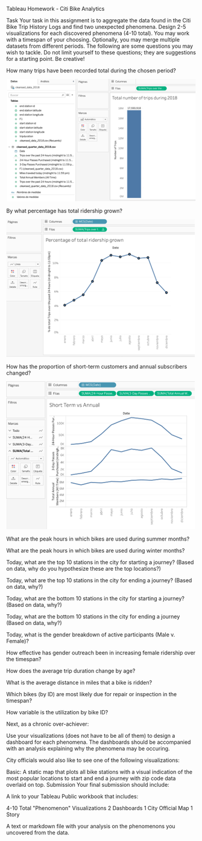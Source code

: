 Tableau Homework - Citi Bike Analytics


Task
Your task in this assignment is to aggregate the data found in the Citi Bike Trip History Logs and find two unexpected phenomena.
Design 2-5 visualizations for each discovered phenomena (4-10 total). You may work with a timespan of your choosing. Optionally, you may merge multiple datasets from different periods.
The following are some questions you may wish to tackle. Do not limit yourself to these questions; they are suggestions for a starting point. Be creative!


How many trips have been recorded total during the chosen period?
<p align="center">
  <img src="https://github.com/DavidMariscal/Tableau-Homework-Citi-Bike-Analytics/blob/master/tableau_images/Total%20number%20of%20trips%20during%202018.png" width="500">
</p>

By what percentage has total ridership grown?
<p align="left">
  <img src="https://github.com/DavidMariscal/Tableau-Homework-Citi-Bike-Analytics/blob/master/tableau_images/Percentage%20of%20total%20ridership%20grown.png" width="500">
</p>

How has the proportion of short-term customers and annual subscribers changed?
<p align="left">
  <img src="https://github.com/DavidMariscal/Tableau-Homework-Citi-Bike-Analytics/blob/master/tableau_images/Short%20term%20vs%20annual.png" width="500">
</p>

What are the peak hours in which bikes are used during summer months?


What are the peak hours in which bikes are used during winter months?


Today, what are the top 10 stations in the city for starting a journey? (Based on data, why do you hypothesize these are the top locations?)


Today, what are the top 10 stations in the city for ending a journey? (Based on data, why?)


Today, what are the bottom 10 stations in the city for starting a journey? (Based on data, why?)


Today, what are the bottom 10 stations in the city for ending a journey (Based on data, why?)


Today, what is the gender breakdown of active participants (Male v. Female)?


How effective has gender outreach been in increasing female ridership over the timespan?


How does the average trip duration change by age?


What is the average distance in miles that a bike is ridden?


Which bikes (by ID) are most likely due for repair or inspection in the timespan?


How variable is the utilization by bike ID?


Next, as a chronic over-achiever:

Use your visualizations (does not have to be all of them) to design a dashboard for each phenomena.
The dashboards should be accompanied with an analysis explaining why the phenomena may be occuring.

City officials would also like to see one of the following visualizations:


Basic: A static map that plots all bike stations with a visual indication of the most popular locations to start and end a journey with zip code data overlaid on top.
Submission
Your final submission should include:

A link to your Tableau Public workbook that includes:

4-10 Total "Phenomenon" Visualizations
2 Dashboards
1 City Official Map
1 Story


A text or markdown file with your analysis on the phenomenons you uncovered from the data.
